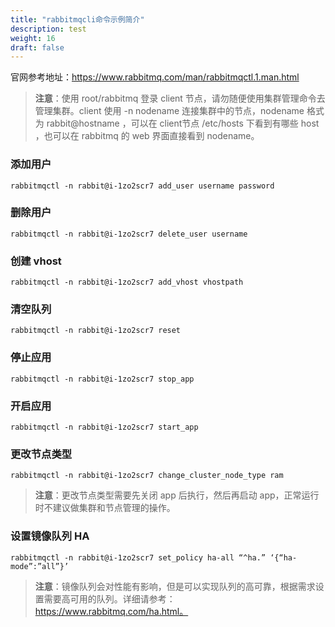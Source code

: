 ```yaml
---
title: "rabbitmqcli命令示例简介"
description: test
weight: 16
draft: false
---
```


官网参考地址：https://www.rabbitmq.com/man/rabbitmqctl.1.man.html

> **注意**：使用 root/rabbitmq 登录 client 节点，请勿随便使用集群管理命令去管理集群。client 使用 -n nodename 连接集群中的节点，nodename 格式为 rabbit@hostname ，可以在 client节点 /etc/hosts 下看到有哪些 host ，也可以在 rabbitmq 的 web 界面直接看到 nodename。

### 添加用户

```
rabbitmqctl -n rabbit@i-1zo2scr7 add_user username password
```

### 删除用户

```
rabbitmqctl -n rabbit@i-1zo2scr7 delete_user username
```

### 创建 vhost

```
rabbitmqctl -n rabbit@i-1zo2scr7 add_vhost vhostpath
```

### 清空队列

```
rabbitmqctl -n rabbit@i-1zo2scr7 reset
```

### 停止应用

```
rabbitmqctl -n rabbit@i-1zo2scr7 stop_app
```

### 开启应用

```
rabbitmqctl -n rabbit@i-1zo2scr7 start_app
```

### 更改节点类型

```
rabbitmqctl -n rabbit@i-1zo2scr7 change_cluster_node_type ram
```

> **注意**：更改节点类型需要先关闭 app 后执行，然后再启动 app，正常运行时不建议做集群和节点管理的操作。

### 设置镜像队列 HA

```
rabbitmqctl -n rabbit@i-1zo2scr7 set_policy ha-all “^ha.” ‘{“ha-mode”:”all”}’
```

> **注意**：镜像队列会对性能有影响，但是可以实现队列的高可靠，根据需求设置需要高可用的队列。详细请参考：https://www.rabbitmq.com/ha.html。